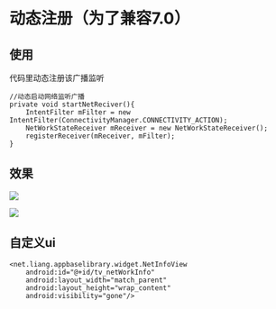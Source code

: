 # 动态注册（为了兼容7.0）

## 使用

代码里动态注册该广播监听

    //动态启动网络监听广播
    private void startNetReciver(){
        IntentFilter mFilter = new IntentFilter(ConnectivityManager.CONNECTIVITY_ACTION);
        NetWorkStateReceiver mReceiver = new NetWorkStateReceiver();
        registerReceiver(mReceiver, mFilter);
    }
    
## 效果

![](http://oeqej1j2m.bkt.clouddn.com/appbase_net1.png)

![](http://oeqej1j2m.bkt.clouddn.com/appbase_net2.png)

## 自定义ui

    <net.liang.appbaselibrary.widget.NetInfoView
        android:id="@+id/tv_netWorkInfo"
        android:layout_width="match_parent"
        android:layout_height="wrap_content"
        android:visibility="gone"/>